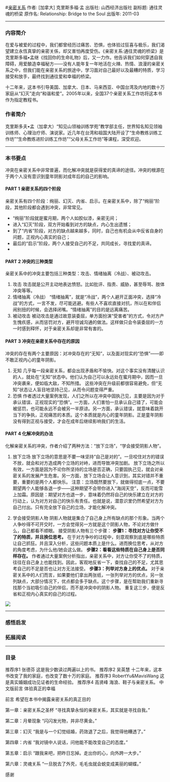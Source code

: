 #[亲密关系](https://book.douban.com/subject/6052834/)
作者:  [加拿大] 克里斯多福·孟
出版社: 山西经济出版社
副标题: 通往灵魂的桥梁
原作名: Relationship: Bridge to the Soul
出版年: 2011-03
***
### 内容简介 
在爱与被爱的过程中，我们都曾经历过痛苦、恐惧，也体验过狂喜与极乐，我们渴望建立永恆真挚的亲密关係，却又害怕再度受伤。《亲密关系:通往灵魂的桥梁》是克里斯多福•孟继《找回你的生命礼物》后，又一力作。他告诉我们如何穿透自我障碍，用爱酿造幸福秘方——没有人能年复一年地活在火辣、热情、浪漫的亲密关系之中，但我们能在亲密关系的旅途中，学习面对自己最好以及最糟的特质，学习接受和放手，最终找到通往爱和幸福的桥梁。

十二年来，这本书引导美国、加拿大、日本、马来西亚、中国台湾及内地的数十万家庭从“幻灭”走向“和谐和爱”。2005年以来，全国37个亲密关系工作坊将这本书作为指定教程书。

### 作者简介 
克里斯多夫•孟（加拿大）“知见山领袖训练学苑”教学部主任，世界知名知见领袖训练师、心理治疗师、演说家。近几年在台湾和祖国大陆开设了“生命教练训练工作坊”“生命教练进阶训练工作坊”“父母关系工作坊”等课程，深受欢迎。
***
### 本书要点
冲突在亲密关系中非常普遍，而化解冲突就是获得爱的真谛的途径。冲突的根源在于两个人没有意识到童年阴影对成年后的自己的影响。

#### PART 1 亲密关系的四个阶段
亲密关系有四个阶段：绚丽、幻灭、内省、启示。在亲密关系中，除了“绚丽”阶段，其他阶段都会遇到冲突，非常常见。
- “绚丽”阶段就是蜜月期，两个人如胶似漆，亲密无间；
- 进入“幻灭”阶段，双方开始看到对方的缺点，内心生出遗憾；
- 到了“内省”阶段，对方的缺点越来越多，同时，自己也有机会从中反省自身的问题，正视内心真实的自己；
- 最后的“启示”阶段，两个人接受自己的不足，共同成长，寻找爱的真谛。
- 
#### PART 2 冲突的三种类型
亲密关系中的冲突主要包括三种类型：攻击、情绪抽离（冷战）、被动攻击。
1. 攻击
攻击就是公开主动地表达愤怒。比如批评、指责、威胁，甚至辱骂、肢体冲突等等。
2. 情绪抽离（冷战）
“情绪抽离”，就是“冷战”，两个人避开正面冲突，选择“冷战”的方式，一言不发，尽可能逃避。有些人不喜欢直接对抗，所以在和伴侣闹别扭的时候，会选择闭嘴。“情绪抽离”的目的是远离痛苦。
3. 被动攻击
被动攻击是通过故意装委屈，单方面扮演“受害者”的方式，令对方产生愧疚感，从而惩罚对方，避开坦诚沟通的做法。这样做只会令装委屈的一方一时感到释怀，对于亲密关系却是非常有害的。

#### PART 3 冲突在亲密关系中存在的原因
冲突的存在有两个主要原因：对冲突存在的“无知”，以及面对现实的“恐惧”——即不敢正视内心的童年阴影。
1. 无知
几乎每一段亲密关系，都会出现矛盾和不愉快。对这个事实没有清醒认识的人，就处在“无知”状态中。他们认为自己可以永远处在蜜月期中，因而一旦冲突袭来，便如临大敌，不知所措。
这些冲突在升级前都很容易避免，但“无知”状态让人盲目地坚持己见，从而令问题变得严重。
2. 恐惧
作者透过大量案例发现，人们之所以在冲突中固执己见，主要是因为对于承认错误、正视现实的“恐惧”。一方面，人们害怕一旦承认自己错了，可能会被惩罚，也可能永远不会被另一半原谅。另一方面，承认错误，就意味着跳开当下的争执，正视痛苦的本质。这个本质就是内心的童年阴影。正是童年阴影没有得到正视与接受，才会在成年后继续影响我们的生活。

#### PART 4 化解冲突的办法
化解亲密关系的冲突，作者介绍了两种方法：“放下立场”，“学会接受阴影人物”。
1. 放下立场
放下立场的意思是不要一味坚持“自己是对的”。一旦咬住对方的错误不放，就会和对方造成两个立场的对峙，进而导致冲突加剧。
放下立场之所以有效，一方面是因为不论你所坚持的立场是否正确，只要固执己见，就会对亲密关系的发展产生危害。另一方面，放下立场会让人意识到，其实对错并不重要，重要的是两个人都快乐。
注意：立场既然要放下，就做得彻底一点，不要期望两个人能够各退一步——这种期望不会带你进入“海阔天空”，反而可能雪上加霜。原因是：期望对方也退一步，意味着仍然将自己的快乐建立在对方的行动上，认为对方对自己的快乐有责任。也就是说，潜意识里仍然希望对方为自己付出。只有完全放下自己的立场，才能化解冲突。

2. 学会接受阴影人物
阴影人物就是集合了自己身上所有缺点的那个形象。当两个人争吵得不可开交时，一方会觉得另一方就是这个阴影人物，不论对方做什么，自己都看不顺眼。
接受阴影人物有三个步骤：
**步骤1：寻找对方让你受不了的特质，并且换位思考。**
在于对方争吵的过程中，刻意观察到底是哪些特质让自己抓狂。并且深入分析，这些问题本质上是什么。进而换位思考，从对方的角度考虑，为什么他/她会这么做。
**步骤2：看看这些特质在自己身上是否同样存在。**
作者通过大量案例分析指出，亲密关系中，对方让你受不了的特质，往往在自己身上也能找到。因此，客观地反省一下，查找自己的不足，尤其思考自己的不足是否也让对方无法接受。
**步骤3：列举对方身上的优点。**
对于亲密关系中的人们而言，如果要他们拿出两张纸，一张列举对方的优点，另一张列缺点，大部分情况下，优点都会多于缺点。这个步骤，是在帮助我们重新寻找那个当初吸引自己的伴侣，而不是冲突中的阴影人物。
重复这三步，便是反省和正视内心真实的自己的过程。


![](./_image/2017-06-13-06-20-46.jpg)
***
### 感悟启发


### 拓展阅读
***
### 目录
推荐序1         张德芬  这是我少数读过两遍以上的书。
推荐序2        吴英慧  十二年来，这本书改变了我的家庭，也改变了数十万的家庭。
推荐序3        RobertYu&MavisWang 这是真实婚姻成功见证者的生命经验。
推荐序4        高贤峰  海浪、鞋子与亲密关系。
中文版前言   体验真正的幸福

前言
希望在本书中揭露亲密关系的真正目的

第一章：亲密关系之圣杯
“寻找真挚永恒的亲密关系，其实就是寻找自我。”

第二章：月晕现象
“闪闪发光物，并非尽黄金。”

第三章：幻灭
“我是与一个幻觉结婚，药效退了之后，我觉得他糟透了。”

第四章：内省
“我对镜中人说话，问他能不能改变自己的态度。”

第五章：启示
“跟我来吧，把昨日忘掉。走出你的心，向外跨一大步。”

第六章：灵魂关系
“一旦脱去了外壳，毛毛虫就会蜕变成美丽的蝴蝶。”

感谢